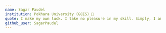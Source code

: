 ```yaml
---
name: Sagar Paudel 
institution: Pokhara University (GCES) 🚩
quote: I make my own luck. I take no pleasure in my skill. Simply, I am good at it.
github_user: SagarPaudel
---
```

